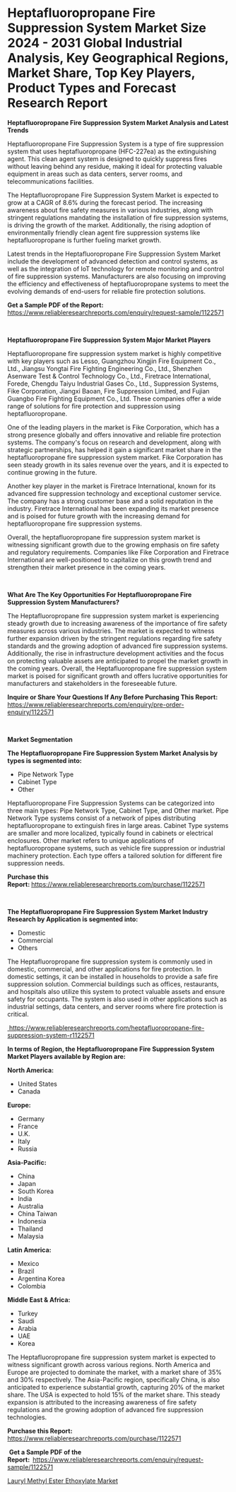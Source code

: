 <p><h1>Heptafluoropropane Fire Suppression System Market Size 2024 - 2031 Global Industrial Analysis, Key Geographical Regions, Market Share, Top Key Players, Product Types and Forecast Research Report</h1></p><p><strong>Heptafluoropropane Fire Suppression System Market Analysis and Latest Trends</strong></p>
<p><p>Heptafluoropropane Fire Suppression System is a type of fire suppression system that uses heptafluoropropane (HFC-227ea) as the extinguishing agent. This clean agent system is designed to quickly suppress fires without leaving behind any residue, making it ideal for protecting valuable equipment in areas such as data centers, server rooms, and telecommunications facilities.</p><p>The Heptafluoropropane Fire Suppression System Market is expected to grow at a CAGR of 8.6% during the forecast period. The increasing awareness about fire safety measures in various industries, along with stringent regulations mandating the installation of fire suppression systems, is driving the growth of the market. Additionally, the rising adoption of environmentally friendly clean agent fire suppression systems like heptafluoropropane is further fueling market growth.</p><p>Latest trends in the Heptafluoropropane Fire Suppression System Market include the development of advanced detection and control systems, as well as the integration of IoT technology for remote monitoring and control of fire suppression systems. Manufacturers are also focusing on improving the efficiency and effectiveness of heptafluoropropane systems to meet the evolving demands of end-users for reliable fire protection solutions.</p></p>
<p><strong>Get a Sample PDF of the Report:&nbsp;</strong> <a href="https://www.reliableresearchreports.com/enquiry/request-sample/1122571">https://www.reliableresearchreports.com/enquiry/request-sample/1122571</a></p>
<p>&nbsp;</p>
<p><strong>Heptafluoropropane Fire Suppression System Major Market Players</strong></p>
<p><p>Heptafluoropropane fire suppression system market is highly competitive with key players such as Lesso, Guangzhou Xingjin Fire Equipment Co., Ltd., Jiangsu Yongtai Fire Fighting Engineering Co., Ltd., Shenzhen Asenware Test & Control Technology Co., Ltd., Firetrace International, Forede, Chengdu Taiyu Industrial Gases Co., Ltd., Suppression Systems, Fike Corporation, Jiangxi Baoan, Fire Suppression Limited, and Fujian Guangbo Fire Fighting Equipment Co., Ltd. These companies offer a wide range of solutions for fire protection and suppression using heptafluoropropane.</p><p>One of the leading players in the market is Fike Corporation, which has a strong presence globally and offers innovative and reliable fire protection systems. The company's focus on research and development, along with strategic partnerships, has helped it gain a significant market share in the heptafluoropropane fire suppression system market. Fike Corporation has seen steady growth in its sales revenue over the years, and it is expected to continue growing in the future.</p><p>Another key player in the market is Firetrace International, known for its advanced fire suppression technology and exceptional customer service. The company has a strong customer base and a solid reputation in the industry. Firetrace International has been expanding its market presence and is poised for future growth with the increasing demand for heptafluoropropane fire suppression systems.</p><p>Overall, the heptafluoropropane fire suppression system market is witnessing significant growth due to the growing emphasis on fire safety and regulatory requirements. Companies like Fike Corporation and Firetrace International are well-positioned to capitalize on this growth trend and strengthen their market presence in the coming years.</p></p>
<p>&nbsp;</p>
<p><strong>What Are The Key Opportunities For Heptafluoropropane Fire Suppression System Manufacturers?</strong></p>
<p><p>The Heptafluoropropane fire suppression system market is experiencing steady growth due to increasing awareness of the importance of fire safety measures across various industries. The market is expected to witness further expansion driven by the stringent regulations regarding fire safety standards and the growing adoption of advanced fire suppression systems. Additionally, the rise in infrastructure development activities and the focus on protecting valuable assets are anticipated to propel the market growth in the coming years. Overall, the Heptafluoropropane fire suppression system market is poised for significant growth and offers lucrative opportunities for manufacturers and stakeholders in the foreseeable future.</p></p>
<p><strong>Inquire or Share Your Questions If Any Before Purchasing This Report:</strong> <a href="https://www.reliableresearchreports.com/enquiry/pre-order-enquiry/1122571">https://www.reliableresearchreports.com/enquiry/pre-order-enquiry/1122571</a></p>
<p>&nbsp;</p>
<p><strong>Market Segmentation</strong></p>
<p><strong>The Heptafluoropropane Fire Suppression System Market Analysis by types is segmented into:</strong></p>
<p><ul><li>Pipe Network Type</li><li>Cabinet Type</li><li>Other</li></ul></p>
<p><p>Heptafluoropropane Fire Suppression Systems can be categorized into three main types: Pipe Network Type, Cabinet Type, and Other market. Pipe Network Type systems consist of a network of pipes distributing heptafluoropropane to extinguish fires in large areas. Cabinet Type systems are smaller and more localized, typically found in cabinets or electrical enclosures. Other market refers to unique applications of heptafluoropropane systems, such as vehicle fire suppression or industrial machinery protection. Each type offers a tailored solution for different fire suppression needs.</p></p>
<p><strong>Purchase this Report:&nbsp;</strong><a href="https://www.reliableresearchreports.com/purchase/1122571">https://www.reliableresearchreports.com/purchase/1122571</a></p>
<p>&nbsp;</p>
<p><strong>The Heptafluoropropane Fire Suppression System Market Industry Research by Application is segmented into:</strong></p>
<p><ul><li>Domestic</li><li>Commercial</li><li>Others</li></ul></p>
<p><p>The Heptafluoropropane fire suppression system is commonly used in domestic, commercial, and other applications for fire protection. In domestic settings, it can be installed in households to provide a safe fire suppression solution. Commercial buildings such as offices, restaurants, and hospitals also utilize this system to protect valuable assets and ensure safety for occupants. The system is also used in other applications such as industrial settings, data centers, and server rooms where fire protection is critical.</p></p>
<p><a href="https://www.reliableresearchreports.com/heptafluoropropane-fire-suppression-system-r1122571">&nbsp;https://www.reliableresearchreports.com/heptafluoropropane-fire-suppression-system-r1122571</a></p>
<p><strong>In terms of Region, the Heptafluoropropane Fire Suppression System Market Players available by Region are:</strong></p>
<p>
    <p> <strong> North America: </strong>
        <ul>
            <li>United States</li>
            <li>Canada</li>
        </ul>
        </p> 
    <p> <strong> Europe: </strong>
        <ul>
            <li>Germany</li>
            <li>France</li>
            <li>U.K.</li>
            <li>Italy</li>
            <li>Russia</li>
        </ul>
        </p> 
    <p> <strong> Asia-Pacific: </strong>
        <ul>
            <li>China</li>
            <li>Japan</li>
            <li>South Korea</li>
            <li>India</li>
            <li>Australia</li>
            <li>China Taiwan</li>
            <li>Indonesia</li>
            <li>Thailand</li>
            <li>Malaysia</li>
        </ul>
        </p> 
    <p> <strong> Latin America: </strong>
        <ul>
            <li>Mexico</li>
            <li>Brazil</li>
            <li>Argentina Korea</li>
            <li>Colombia</li>
        </ul>
        </p> 
    <p> <strong> Middle East & Africa: </strong>
        <ul>
            <li>Turkey</li>
            <li>Saudi</li>
            <li>Arabia</li>
            <li>UAE</li>
            <li>Korea</li>
        </ul>
    </p>
    </p>
<p><p>The Heptafluoropropane fire suppression system market is expected to witness significant growth across various regions. North America and Europe are projected to dominate the market, with a market share of 35% and 30% respectively. The Asia-Pacific region, specifically China, is also anticipated to experience substantial growth, capturing 20% of the market share. The USA is expected to hold 15% of the market share. This steady expansion is attributed to the increasing awareness of fire safety regulations and the growing adoption of advanced fire suppression technologies.</p></p>
<p><strong>Purchase this Report: </strong><a href="https://www.reliableresearchreports.com/purchase/1122571">https://www.reliableresearchreports.com/purchase/1122571</a></p>
<p>&nbsp;<strong>Get a Sample PDF of the Report:&nbsp;&nbsp;</strong><a href="https://www.reliableresearchreports.com/enquiry/request-sample/1122571">https://www.reliableresearchreports.com/enquiry/request-sample/1122571</a></p>
<p><strong></strong></p>
<p><p><a href="https://issuu.com/reportprime-2/docs/lauryl-methyl-ester-ethoxylate-market-size-2030.pp">Lauryl Methyl Ester Ethoxylate Market</a></p></p>